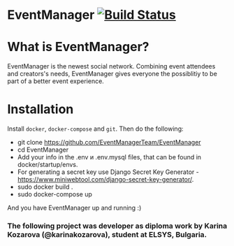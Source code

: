 # EventManager [![Build Status](https://travis-ci.org/karinakozarova/EventManager.svg?branch=master)](https://travis-ci.org/karinakozarova/EventManager)

# What is EventManager?
EventManager is the newest social network. Combining event attendees and creators's needs, EventManager gives everyone the possiblitiy to be part of a better event experience. 

# Installation
Install `docker`, `docker-compose` and `git`.
Then do the following:

* git clone https://github.com/EventManagerTeam/EventManager
* cd EventManager
* Add your info in the .env и .env.mysql files, that can be found in docker/startup/envs.
* For generating a secret key use Django Secret Key Generator - https://www.miniwebtool.com/django-secret-key-generator/.  
* sudo docker build .
* sudo docker-compose up

And you have EventManager up and running :)

### The following project was developer as diploma work by Karina Kozarova (@karinakozarova), student at ELSYS, Bulgaria.
